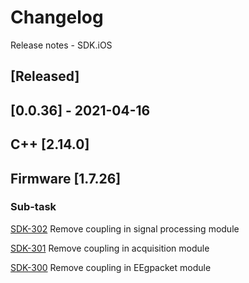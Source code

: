 # Changelog
Release notes - SDK.iOS

## [Released]

## [0.0.36] - 2021-04-16
## C++ [2.14.0]
## Firmware [1.7.26]


### Sub-task

[SDK-302](https://mybrain.atlassian.net/browse/SDK-302) Remove coupling in signal processing module

[SDK-301](https://mybrain.atlassian.net/browse/SDK-301) Remove coupling in acquisition module

[SDK-300](https://mybrain.atlassian.net/browse/SDK-300) Remove coupling in EEgpacket module
